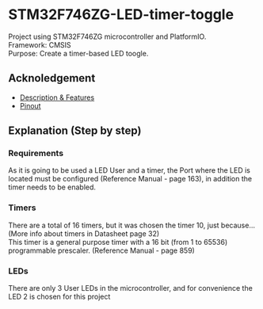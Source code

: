 # STM32F746ZG-LED-timer-toggle
Project using STM32F746ZG microcontroller and PlatformIO. <br>
Framework: CMSIS <br>
Purpose: Create a timer-based LED toogle. <br>
## Acknoledgement
- [Description & Features](https://www.st.com/en/microcontrollers-microprocessors/stm32f746zg.html) <br>
- [Pinout](https://os.mbed.com/platforms/ST-Nucleo-F746ZG/) <br>
## Explanation (Step by step)
### Requirements
As it is going to be used a LED User and a timer, the Port where the LED is located must be configured (Reference Manual - page 163), in addition the timer needs to be enabled. <br>
### Timers
There are a total of 16 timers, but it was chosen the timer 10, just because... (More info about timers in Datasheet page 32)<br>
This timer is a general purpose timer with a 16 bit (from 1 to 65536) programmable prescaler. (Reference Manual - page 859) <br>
### LEDs
There are only 3 User LEDs in the microcontroller, and for convenience the LED 2 is chosen for this project <br>
